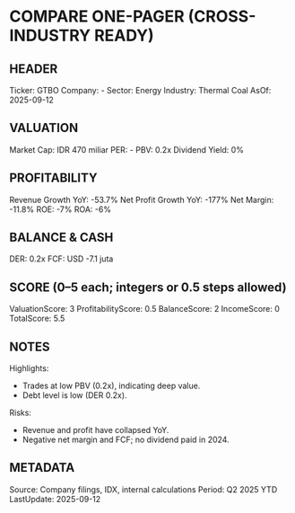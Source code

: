 # COMPARE ONE-PAGER (CROSS-INDUSTRY READY)

## HEADER
Ticker: GTBO
Company: -
Sector: Energy
Industry: Thermal Coal
AsOf: 2025-09-12

## VALUATION
Market Cap: IDR 470 miliar
PER: -
PBV: 0.2x
Dividend Yield: 0%

## PROFITABILITY
Revenue Growth YoY: -53.7%
Net Profit Growth YoY: -177%
Net Margin: -11.8%
ROE: -7%
ROA: -6%
 
## BALANCE & CASH
DER: 0.2x
FCF: USD -7.1 juta

## SCORE (0–5 each; integers or 0.5 steps allowed)
ValuationScore: 3
ProfitabilityScore: 0.5
BalanceScore: 2
IncomeScore: 0
TotalScore: 5.5

## NOTES
Highlights:
- Trades at low PBV (0.2x), indicating deep value.
- Debt level is low (DER 0.2x).

Risks:
- Revenue and profit have collapsed YoY.
- Negative net margin and FCF; no dividend paid in 2024.

## METADATA
Source: Company filings, IDX, internal calculations
Period: Q2 2025 YTD
LastUpdate: 2025-09-12